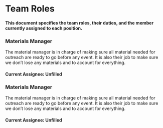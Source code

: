 # Team Roles
#### This document specifies the team roles, their duties, and the member currently assigned to each position.



### Materials Manager
The material manager is in charge of making sure all material needed for outreach are ready to go before any event. It is also their job to make sure we don’t lose any materials and to account for everything.
#### Current Assignee: Unfilled


### Materials Manager
The material manager is in charge of making sure all material needed for outreach are ready to go before any event. It is also their job to make sure we don’t lose any materials and to account for everything.
#### Current Assignee: Unfilled
